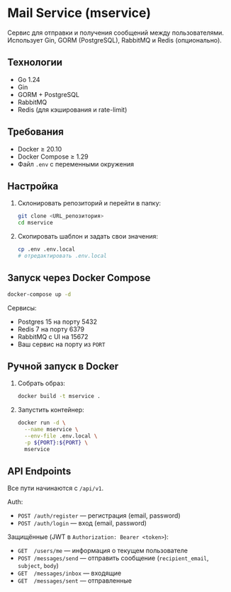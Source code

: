# Mail Service (mservice)

Cервис для отправки и получения сообщений между пользователями.  
Использует Gin, GORM (PostgreSQL), RabbitMQ и Redis (опционально).

## Технологии
- Go 1.24
- Gin
- GORM + PostgreSQL
- RabbitMQ
- Redis (для кэширования и rate-limit)

## Требования
- Docker ≥ 20.10
- Docker Compose ≥ 1.29
- Файл `.env` с переменными окружения

## Настройка
1. Склонировать репозиторий и перейти в папку:
   ```bash
   git clone <URL_репозитория>
   cd mservice
   ```
2. Скопировать шаблон и задать свои значения:
   ```bash
   cp .env .env.local
   # отредактировать .env.local
   ```

## Запуск через Docker Compose
```bash
docker-compose up -d
```
Сервисы:
- Postgres 15 на порту 5432
- Redis 7 на порту 6379
- RabbitMQ с UI на 15672
- Ваш сервис на порту из `PORT`

## Ручной запуск в Docker
1. Собрать образ:
   ```bash
   docker build -t mservice .
   ```
2. Запустить контейнер:
   ```bash
   docker run -d \
     --name mservice \
     --env-file .env.local \
     -p ${PORT}:${PORT} \
     mservice
   ```

## API Endpoints
Все пути начинаются с `/api/v1`.

Auth:
- `POST /auth/register` — регистрация (email, password)
- `POST /auth/login`    — вход (email, password)

Защищённые (JWT в `Authorization: Bearer <token>`):
- `GET  /users/me`           — информация о текущем пользователе
- `POST /messages/send`      — отправить сообщение (`recipient_email`, `subject`, `body`)
- `GET  /messages/inbox`     — входящие
- `GET  /messages/sent`      — отправленные
